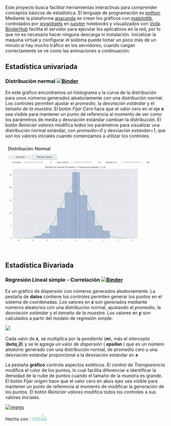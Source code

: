 Este proyecto busca facilitar herramientas interactivas para comprender conceptos básicos de estadística. El lenguaje de programación es [python](https://www.python.org/). Mediante la plataforma [anaconda](https://www.anaconda.com/) se crean los gráficos con [matplotlib](https://matplotlib.org/), controlados por [ipywidgets](https://github.com/jupyter-widgets/ipywidgets) en [jupyter](https://jupyter.org/) notebooks y visualizados con [Voilà](https://github.com/voila-dashboards/voila). [BinderHub](https://binderhub.readthedocs.io/) facilita el servidor para ejecutar los aplicativos en la red, por lo que no es necesario hacer ninguna descarga ni instalación. Inicializar la máquina virtual y configurar el sistema puede tomar un poco más de un minuto si hay mucho tráfico en los servidores; cuando cargan correctamente se ve como las animaciones a continuación:

## Estadística univariada
### Distribución normal [![Binder](https://mybinder.org/badge_logo.svg)](https://mybinder.org/v2/gh/Yagwar/stats_interact/master?urlpath=voila%2Frender%2Fdist_normal.ipynb)

En este gráfico encontramos un histograma y la curva de la distribución para unos números generados aleatoriamente con una distribución normal. Los controles permiten ajustar el *promedio*, la *desviación estándar* y el *tamaño de la muestra*. El botón *Fijar Cero* hace que el valor cero en el eje _**x**_ sea visible para mantener un punto de referencia al momento de ver como los parámetros de media y desviación estándar cambian la distribución. El botón *Reiniciar valores* modifica todos los parámetros para visualizar una distribución normal estándar, con *promedio=0* y desviación *estandar=1*, que son los valores iniciales cuando comenzamos a utilizar los controles.

[![Dist_norm](curva_normal.gif)](https://mybinder.org/v2/gh/Yagwar/stats_interact/master?urlpath=%2Fvoila%2Frender%2Fdist_normal.ipynb)


## Estadística Bivariada
### Regresión Lineal simple - Correlación [![Binder](https://mybinder.org/badge_logo.svg)](https://mybinder.org/v2/gh/Yagwar/stats_interact/master?urlpath=voila%2Frender%2Fcorrelaciones.ipynb)

Es un gráfico de dispersión con números generados aleatoriamente. La pestaña de **datos** contiene los controles permiten generar los puntos en el sistema de coordenadas. Los valores en _**x**_ son generados mediante números aleatorios con una distribución normal, ajustando el *promedio*, la *desviación estándar* y el *tamaño de la muestra*. Los valores en _**y**_ son calculados a partir del modelo de regresión simple: 

<img src="https://render.githubusercontent.com/render/math?math=\hat{y}= m*x+\beta_{0} (+ \epsilon)"> 

Cada valor de _**x**_, se multiplica por la *pendiente* (_**m**_), más el *intercepto* (_**beta_0**_) y se le agrega un valor de *dispersión* ( _**epsilon**_ ) que es un número aleatorio generado con una distribución normal, de promedio cero y una desviación estándar proporcional a la desviación estándar en _**x**_.

La pestaña **gráfico** controla aspectos estéticos. El control de *Transparencia* modifica el color de los puntos, lo cual facilita diferenciar e identificar la densidad de la nube de puntos cuando el tamaño de la muestra es grande. El botón *Fijar origen* hace que el valor cero en abos ejes sea visible para mantener un punto de referencia al momento de modificar la generación de los puntos. El botón *Reiniciar valores* modifica todos los controles a sus valores iniciales.

[![regres](regresion.gif)](https://mybinder.org/v2/gh/Yagwar/stats_interact/master?urlpath=%2Fvoila%2Frender%2Fcorrelaciones.ipynb)


Hecho con : <img src="https://github.com/voila-dashboards/voila/raw/master/docs/source/voila-logo.svg?sanitize=true" width="48">
